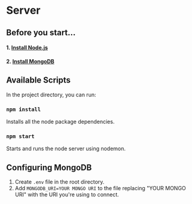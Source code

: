 # Server

## Before you start...

#### 1. [Install Node.js](https://nodejs.org/en/download/)
#### 2. [Install MongoDB](https://docs.mongodb.com/manual/installation/)

## Available Scripts

In the project directory, you can run:

### `npm install`

Installs all the node package dependencies.

### `npm start`

Starts and runs the node server using nodemon.

## Configuring MongoDB

1. Create `.env` file in the root directory.
2. Add `MONGODB_URI=YOUR MONGO URI` to the file replacing "YOUR MONGO URI" with the URI you're using to connect.

